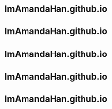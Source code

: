 # ImAmandaHan.github.io
# ImAmandaHan.github.io
# ImAmandaHan.github.io
# ImAmandaHan.github.io
# ImAmandaHan.github.io
